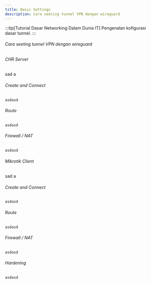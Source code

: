 ```yaml
---
title: Basic Settings
description: Cara seeting tunnel VPN dengan wireguard
---
```


:::tip[Tutorial Dasar Networking Dalam Dunia IT]
Pengenalan kofigurasi dasar tunnel.
:::
>
###### Cara seeting tunnel VPN dengan wireguard

###### CHR Server
sad a
###### Create and Connect
```asdasd```
###### Route
```asdasd```
###### Firewall / NAT
```asdasd```

###### Mikrotik Client
sad a
###### Create and Connect
```asdasd```
###### Route
```asdasd```
###### Firewall / NAT
```asdasd```

###### Hardening
```asdasd```
